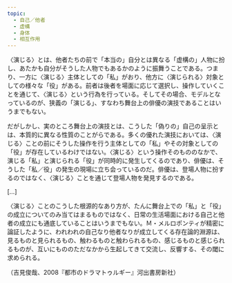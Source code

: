 ```yaml
---
topic:
  - 自己／他者
  - 虚構
  - 身体
  - 相互作用
---
```

〈演じる〉とは、他者たちの前で「本当の」自分とは異なる「虚構の」人物に扮し、あたかも自分がそうした人物でもあるかのように振舞うことである。つまり、一方に〈演じる〉主体としての「私」がおり、他方に〈演じられる〉対象としての様々な「役」がある。前者は後者を場面に応じて選択し、操作していくことを通じて、〈演じる〉という行為を行っている。そしてその場合、モデルとなっているのが、狭義の「演じる」、すなわち舞台上の俳優の演技であることはいうまでもない。

だがしかし、実のところ舞台上の演技とは、こうした「偽りの」自己の呈示とは、本質的に異なる性質のことがらである。多くの優れた演技においては、〈演じる〉ことの前にそうした操作を行う主体としての「私」やその対象としての「役」が存在しているわけではない。〈演じる〉という操作そのもののなかで、演じる「私」と演じられる「役」が同時的に発生してくるのであり、俳優は、そうした「私／役」の発生の現場に立ち会っているのだ。俳優は、登場人物に扮するのではなく、〈演じる〉ことを通じて登場人物を発見するのである。

\[…]

〈演じる〉ことのこうした根源的なあり方が、たんに舞台上での「私」と「役」の成立についてのみ当てはまるものではなく、日常の生活場面における自己と他者の成立にも通底していることはいうまでもない。Ｍ・メルロポンティが精密に論証したように、われわれの自己なり他者なりが成立してくる存在論的淵源は、見るものと見られるもの、触わるものと触わられるもの、感じるものと感じられるものが、互いにもののただなかから生起してきて交流し、反響する、その閾に求められる。

（吉見俊哉、2008『都市のドラマトゥルギー』河出書房新社）